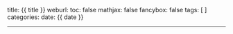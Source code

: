 title: {{ title }}
weburl:
toc: false
mathjax: false
fancybox: false
tags: [ ]
categories: 
date: {{ date }}

---

